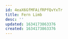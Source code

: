 ```yaml
---
id: 4eaX6GfMFAifRPfQvYxTr
title: Fern Limb
desc: ''
updated: 1634173863376
created: 1634173863376
---
```



